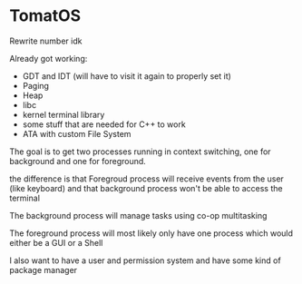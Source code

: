 # TomatOS

Rewrite number idk

Already got working:
* GDT and IDT (will have to visit it again to properly set it)
* Paging
* Heap
* libc
* kernel terminal library
* some stuff that are needed for C++ to work
* ATA with custom File System

The goal is to get two processes running in context switching, one for background and one for foreground.

the difference is that Foregroud process will receive events from the user (like keyboard) and that background process won't be able to access the terminal

The background process will manage tasks using co-op multitasking

The foreground process will most likely only have one process which would either be a GUI or a Shell

I also want to have a user and permission system and have some kind of package manager